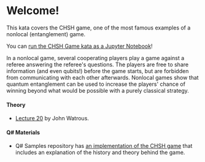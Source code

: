 # Welcome!

This kata covers the CHSH game, one of the most famous examples of a nonlocal
(entanglement) game. 

You can [run the CHSH Game kata as a Jupyter Notebook](https://mybinder.org/v2/gh/Microsoft/QuantumKatas/main?filepath=CHSHGame%2FCHSHGame.ipynb)!

In a nonlocal game, several cooperating players play a game against a referee answering the referee's questions. The players are free to share information
(and even qubits!) before the game starts, but are forbidden from communicating
with each other afterwards. Nonlocal games show that quantum entanglement can be
used to increase the players' chance of winning beyond what would be possible with a
purely classical strategy.

#### Theory

* [Lecture 20](https://cs.uwaterloo.ca/~watrous/QC-notes/QC-notes.20.pdf) by
  John Watrous.

#### Q# Materials

* Q# Samples repository has [an implementation of the CHSH
  game](https://github.com/microsoft/Quantum/tree/main/samples/algorithms/chsh-game)
  that includes an explanation of the history and theory behind the game.